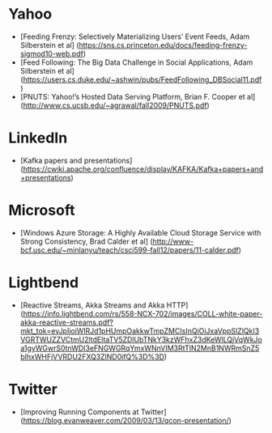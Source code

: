 # Yahoo
* [Feeding Frenzy: Selectively Materializing Users’ Event Feeds, Adam Silberstein et al]  (https://sns.cs.princeton.edu/docs/feeding-frenzy-sigmod10-web.pdf)
* [Feed Following: The Big Data Challenge in Social Applications, Adam Silberstein et al] (https://users.cs.duke.edu/~ashwin/pubs/FeedFollowing_DBSocial11.pdf)
* [PNUTS: Yahoo!’s Hosted Data Serving Platform, Brian F. Cooper et al] (http://www.cs.ucsb.edu/~agrawal/fall2009/PNUTS.pdf)

# LinkedIn
* [Kafka papers and presentations] (https://cwiki.apache.org/confluence/display/KAFKA/Kafka+papers+and+presentations)

# Microsoft
* [Windows Azure Storage: A Highly Available Cloud Storage Service with Strong Consistency, Brad Calder et al] (http://www-bcf.usc.edu/~minlanyu/teach/csci599-fall12/papers/11-calder.pdf)

# Lightbend
* [Reactive Streams, Akka Streams and Akka HTTP] (https://info.lightbend.com/rs/558-NCX-702/images/COLL-white-paper-akka-reactive-streams.pdf?mkt_tok=eyJpIjoiWlRJd1pHUmpOakkwTmpZMCIsInQiOiJxaVppSlZlQkI3VGRTWUZZVCtmU2ltdEltaTV5ZDlUbTNkY3kzWFhxZ3dKeWlLQjVqWkJoa1gyWGwrS0tnWDI3eFNGWGRqYmxWNnVIM3RtTlN2MnB1NWRmSnZ5blhxWHFjVVRDU2FXQ3ZlND0ifQ%3D%3D)

# Twitter
* [Improving Running Components at Twitter] (https://blog.evanweaver.com/2009/03/13/qcon-presentation/)
